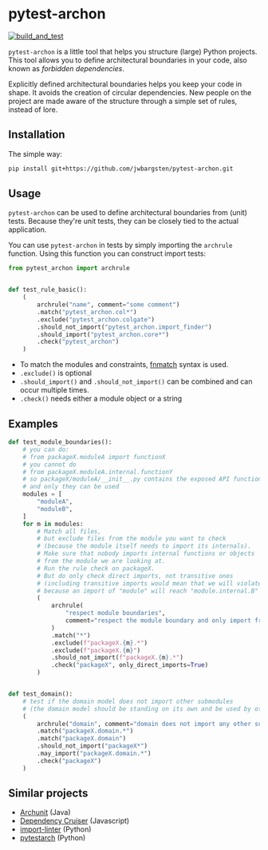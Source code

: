 # pytest-archon

[![build_and_test](https://github.com/jwbargsten/pytest-archon/actions/workflows/tests.yml/badge.svg)](https://github.com/jwbargsten/pytest-archon/actions/workflows/tests.yml)

`pytest-archon` is a little tool that helps you structure (large) Python projects. This
tool allows you to define architectural boundaries in your code, also known as
_forbidden dependencies_.

Explicitly defined architectural boundaries helps you keep your code in shape. It avoids
the creation of circular dependencies. New people on the project are made aware of the
structure through a simple set of rules, instead of lore.

## Installation

The simple way:

```sh
pip install git+https://github.com/jwbargsten/pytest-archon.git
```

## Usage

`pytest-archon` can be used to define architectural boundaries from (unit) tests. Because
they're unit tests, they can be closely tied to the actual application.

You can use `pytest-archon` in tests by simply importing the `archrule` function. Using
this function you can construct import tests:

```python
from pytest_archon import archrule


def test_rule_basic():
    (
        archrule("name", comment="some comment")
        .match("pytest_archon.col*")
        .exclude("pytest_archon.colgate")
        .should_not_import("pytest_archon.import_finder")
        .should_import("pytest_archon.core*")
        .check("pytest_archon")
    )
```

- To match the modules and constraints,
  [fnmatch](https://docs.python.org/3/library/fnmatch.html) syntax is used.
- `.exclude()` is optional
- `.should_import()` and `.should_not_import()` can be combined and can occur multiple
  times.
- `.check()` needs either a module object or a string

## Examples

```python
def test_module_boundaries():
    # you can do:
    # from packageX.moduleA import functionX
    # you cannot do
    # from packageX.moduleA.internal.functionY
    # so packageX/moduleA/__init__.py contains the exposed API functions,
    # and only they can be used
    modules = [
        "moduleA",
        "moduleB",
    ]
    for m in modules:
        # Match all files,
        # but exclude files from the module you want to check
        # (because the module itself needs to import its internals).
        # Make sure that nobody imports internal functions or objects
        # from the module we are looking at.
        # Run the rule check on packageX.
        # But do only check direct imports, not transitive ones
        # (including transitive imports would mean that we will violate the rule,
        # because an import of "module" will reach "module.internal.B" due to transitivity).
        (
            archrule(
                "respect module boundaries",
                comment="respect the module boundary and only import from the (sub-)module API",
            )
            .match("*")
            .exclude(f"packageX.{m}.*")
            .exclude(f"packageX.{m}")
            .should_not_import(f"packageX.{m}.*")
            .check("packageX", only_direct_imports=True)
        )


def test_domain():
    # test if the domain model does not import other submodules
    # (the domain model should be standing on its own and be used by other modules)
    (
        archrule("domain", comment="domain does not import any other submodules")
        .match("packageX.domain.*")
        .match("packageX.domain")
        .should_not_import("packageX*")
        .may_import("packageX.domain.*")
        .check("packageX")
    )
```

## Similar projects

- [Archunit](https://www.archunit.org/) (Java)
- [Dependency Cruiser](https://github.com/sverweij/dependency-cruiser) (Javascript)
- [import-linter](https://github.com/seddonym/import-linter) (Python)
- [pytestarch](https://pypi.org/project/pytestarch/) (Python)
